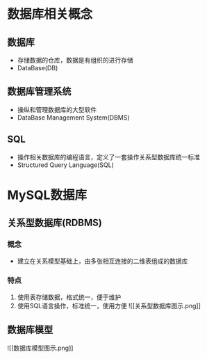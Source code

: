# 数据库相关概念
## 数据库
- 存储数据的仓库，数据是有组织的进行存储
- DataBase(DB)
## 数据库管理系统
- 操纵和管理数据库的大型软件
- DataBase Management System(DBMS)
## SQL
- 操作相关数据库的编程语言，定义了一套操作关系型数据库统一标准
- Structured Query Language(SQL)
# MySQL数据库
## 关系型数据库(RDBMS)
### 概念
- 建立在关系模型基础上，由多张相互连接的二维表组成的数据库
### 特点
1. 使用表存储数据，格式统一，便于维护
2. 使用SQL语言操作，标准统一，使用方便
![[关系型数据库图示.png]]
## 数据库模型
![[数据库模型图示.png]]